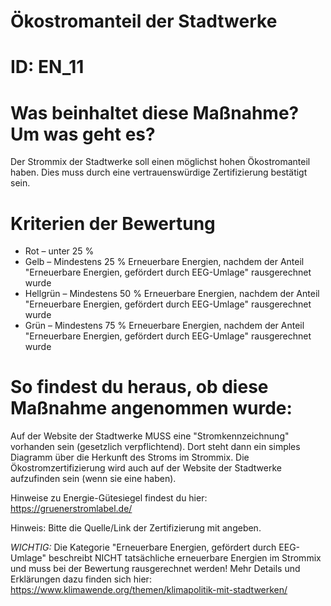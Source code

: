# Ökostromanteil der Stadtwerke
# ID: EN_11
# Was beinhaltet diese Maßnahme? Um was geht es?
Der Strommix der Stadtwerke soll einen möglichst hohen Ökostromanteil haben. Dies muss durch eine vertrauenswürdige Zertifizierung bestätigt sein.
# Kriterien der Bewertung
- Rot – unter 25 %    
- Gelb – Mindestens 25 % Erneuerbare Energien, nachdem der Anteil "Erneuerbare Energien, gefördert durch EEG-Umlage" rausgerechnet wurde    
- Hellgrün – Mindestens 50 % Erneuerbare Energien, nachdem der Anteil "Erneuerbare Energien, gefördert durch EEG-Umlage" rausgerechnet wurde    
- Grün – Mindestens 75 % Erneuerbare Energien, nachdem der Anteil "Erneuerbare Energien, gefördert durch EEG-Umlage" rausgerechnet wurde
# So findest du heraus, ob diese Maßnahme angenommen wurde:
Auf der Website der Stadtwerke MUSS eine "Stromkennzeichnung" vorhanden sein (gesetzlich verpflichtend). Dort steht dann ein simples Diagramm über die Herkunft des Stroms im Strommix.
Die Ökostromzertifizierung wird auch auf der Website der Stadtwerke aufzufinden sein (wenn sie eine haben).

Hinweise zu Energie-Gütesiegel findest du hier: https://gruenerstromlabel.de/

Hinweis: Bitte die Quelle/Link der Zertifizierung mit angeben.

*WICHTIG:* Die Kategorie "Erneuerbare Energien, gefördert durch EEG-Umlage" beschreibt NICHT tatsächliche erneuerbare Energien im Strommix und muss bei der Bewertung rausgerechnet werden! Mehr Details und Erklärungen dazu finden sich hier: https://www.klimawende.org/themen/klimapolitik-mit-stadtwerken/
